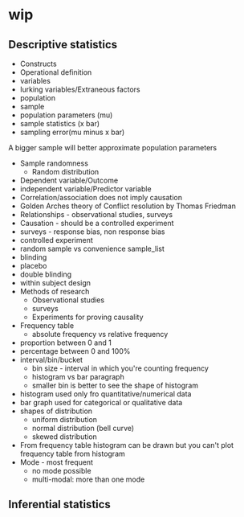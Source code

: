 # wip

## Descriptive statistics
- Constructs
- Operational definition
- variables
- lurking variables/Extraneous factors
- population
- sample
- population parameters (mu)
- sample statistics (x bar)
- sampling error(mu minus x bar)

A bigger sample will better approximate population parameters
- Sample randomness
  - Random distribution
- Dependent variable/Outcome
- independent variable/Predictor variable
- Correlation/association does not imply causation
- Golden Arches theory of Conflict resolution by Thomas Friedman
- Relationships - observational studies, surveys
- Causation - should be a controlled experiment
- surveys - response bias, non response bias
- controlled experiment
- random sample vs convenience sample_list
- blinding
- placebo
- double blinding
- within subject design
- Methods of research
  - Observational studies
  - surveys
  - Experiments for proving causality
- Frequency table
  - absolute frequency vs relative frequency
- proportion between 0 and 1
- percentage between 0 and 100%
- interval/bin/bucket
  - bin size - interval in which you're counting frequency
  - histogram vs bar paragraph
  - smaller bin is better to see the shape of histogram
- histogram used only fro quantitative/numerical data
- bar graph used for categorical or qualitative data
- shapes of distribution
  - uniform distribution
  - normal distribution (bell curve)
  - skewed distribution
- From frequency table histogram can be drawn but you can't plot frequency table from histogram
- Mode - most frequent
  - no mode possible
  - multi-modal: more than one mode

## Inferential statistics
